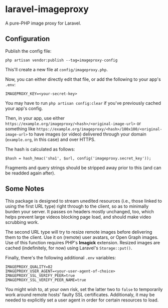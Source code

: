# laravel-imageproxy
A pure-PHP image proxy for Laravel.

## Configuration
Publish the config file:
```
php artisan vendor:publish --tag=imageproxy-config
```
This'll create a new file at `config/imageproxy.php`.

Now, you can either directly edit that file, or add the following to your app's `.env`:
```
IMAGEPROXY_KEY=<your-secret-key>
```
You may have to run `php artisan config:clear` if you've previously cached your app's config.

Then, in your app, use either `https://example.org/imageproxy/<hash>/<original-image-url>` or something like `https://example.org/imageproxy/<hash>/100x100/<original-image-url>` to have images (or video) delivered through your domain (`example.org`, in this case) and over HTTPS.

The hash is calculated as follows:
```
$hash = hash_hmac('sha1', $url, config('imageproxy.secret_key'));
```
Fragments and query strings should be stripped away prior to this (and can be readded again after).

## Some Notes
This package is designed to stream unedited resources (i.e., those linked to using the first URL type) right through to the client, so as to minimally burden your server. It passes on headers mostly unchanged, too, which helps prevent large videos blocking page load, and should make video scrubbing work.

The second URL type will try to resize remote images before delivering them to the client. Use it on (remote) user avatars, or Open Graph images. Use of this function requires PHP's **Imagick** extension. Resized images are cached (indefinitely, for now) using Laravel's `Storage::put()`.

Finally, there's the following additional `.env` variables:
```
IMAGEPROXY_QUALITY=82
IMAGEPROXY_USER_AGENT=<your-user-agent-of-choice>
IMAGEPROXY_SSL_VERIFY_PEER=true
IMAGEPROXY_SSL_VERIFY_PEER_NAME=true
```
You might wish to, at your own risk, set the latter two to `false` to temporarily work around remote hosts' faulty SSL certificates. Additionaly, it may be needed to explicitly set a user agent in order for certain resources to load.
